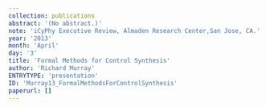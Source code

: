 ```yaml
---
collection: publications
abstract: '(No abstract.)'
note: 'iCyPhy Executive Review, Almaden Research Center,San Jose, CA.'
year: '2013'
month: 'April'
day: '3'
title: 'Formal Methods for Control Synthesis'
author: 'Richard Murray'
ENTRYTYPE: 'presentation'
ID: 'Murray13_FormalMethodsForControlSynthesis'
paperurl: []
---
```

